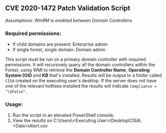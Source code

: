 ## CVE 2020-1472 Patch Validation Script

_Assumptions: WinRM is enabled between Domain Controllers._

### Required permissions:
  * If child domains are present: Enterprise admin
  * If single forest, single domain: Domain admin

This script must be run on a primary domain controller with required permissions. It will recursively query all the domain controllers within the Forest, using WMI to retrieve the **Domain Controller Name**, **Operating System (OS)** and **KB** that's installed. Results will be output to a folder called `CISA` created on the executing user's desktop. If the server does not have one of the relevant hotfixes installed the results will indicate `Compliance = "\$False"`.

### Usage:
1. Run the script in an elevated PowerShell console.
2. View the results on C:\\Users\\\<Executing User\>\\Desktop\\CISA\\\<Date\>\\Alert.csv
